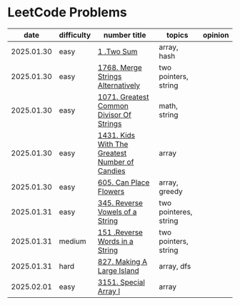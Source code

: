 # LeetCode Problems


|date|difficulty|number title|topics|opinion|
|----|----------|------------|------|-------|
|2025.01.30|easy|[1 .Two Sum](easy/1.cpp)|array, hash||
|2025.01.30|easy|[1768. Merge Strings Alternatively](easy/1768.cpp)|two pointers, string||
|2025.01.30|easy|[1071. Greatest Common Divisor Of Strings](easy/1071.cpp)|math, string||
|2025.01.30|easy|[1431. Kids With The Greatest Number of Candies](easy/1431.cpp)|array||
|2025.01.30|easy|[605. Can Place Flowers](easy/605.cpp)|array, greedy||
|2025.01.31|easy|[345. Reverse Vowels of a String](easy/345.cpp)|two pointeres, string||
|2025.01.31|medium|[151 .Reverse Words in a String](medium/151.cpp)|two pointers, string||
|2025.01.31|hard|[827. Making A Large Island](hard/827.cpp)|array, dfs||
|2025.02.01|easy|[3151. Special Array I](easy/3151.cpp)|array||
